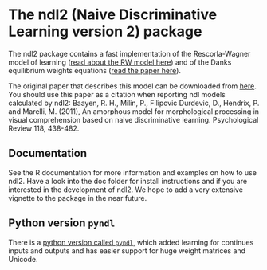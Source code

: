 # The ndl2 (Naive Discriminative Learning version 2) package

The ndl2 package contains a fast implementation of the Rescorla-Wagner model of
learning ([read about the RW model here][1]) and of the Danks equilibrium
weights equations ([read the paper here][2]).

The original paper that describes this model can be downloaded from [here][3].
You should use this paper as a citation when reporting ndl models calculated by
ndl2:
Baayen, R. H., Milin, P., Filipovic Durdevic, D., Hendrix, P. and Marelli, M.
(2011), An amorphous model for morphological processing in visual comprehension
based on naive discriminative learning. Psychological Review 118, 438-482.


## Documentation

See the R documentation for more information and examples on how to use ndl2.
Have a look into the doc folder for install instructions and  if you are
interested in the development of ndl2. We hope to add a very extensive vignette
to the package in the near future.

## Python version `pyndl`

There is a [python version called `pyndl`][4], which added learning for continues inputs and outputs and has easier support for huge weight matrices and Unicode.


[1]: http://en.wikipedia.org/wiki/Rescorla%E2%80%93Wagner_model
[2]: http://repository.cmu.edu/philosophy/94/
[3]: http://www.ualberta.ca/~baayen/publications/BaayenEtAlPsychReview.pdf
[4]: https://github.com/quantling/pyndl
